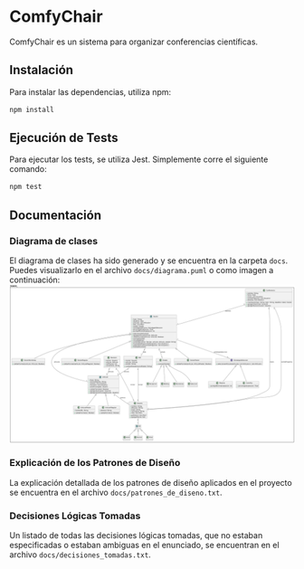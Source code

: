 # ComfyChair

ComfyChair es un sistema para organizar conferencias científicas.

## Instalación

Para instalar las dependencias, utiliza npm:

```bash
npm install
```

## Ejecución de Tests

Para ejecutar los tests, se utiliza Jest. Simplemente corre el siguiente comando:

```bash
npm test
```

## Documentación

### Diagrama de clases

El diagrama de clases ha sido generado y se encuentra en la carpeta `docs`. Puedes visualizarlo en el archivo `docs/diagrama.puml` o como imagen a continuación:
![Diagrama de clases](docs/diagrama.png)


### Explicación de los Patrones de Diseño

La explicación detallada de los patrones de diseño aplicados en el proyecto se encuentra en el archivo `docs/patrones_de_diseno.txt`.

### Decisiones Lógicas Tomadas

Un listado de todas las decisiones lógicas tomadas, que no estaban especificadas o estaban ambiguas en el enunciado, se encuentran en el archivo `docs/decisiones_tomadas.txt`.
